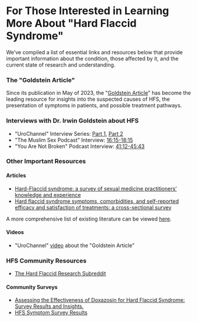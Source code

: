 # For Those Interested in Learning More About "Hard Flaccid Syndrome"

We’ve compiled a list of essential links and resources below that provide important information about the condition, those affected by it, and the current state of research and understanding.


### The "Goldstein Article"

Since its publication in May of 2023, the "[Goldstein Article](https://auanews.net/issues/articles/2023/may-2023/hard-flaccid-syndrome-proposed-to-be-secondary-to-pathological-activation-of-a-pelvic/pudendal-hypogastric-reflex)" has become the leading resource for insights into the suspected causes of HFS, the presentation of symptoms in patients, and possible treatment pathways.

### Interviews with Dr. Irwin Goldstein about HFS

- "UroChannel" Interview Series: [Part 1](https://www.youtube.com/watch?v=a2xcIdoRllo), [Part 2](https://www.youtube.com/watch?v=psBFjYBKxCk)
- "The Muslim Sex Podcast" Interview: [16:15-18:15](https://youtu.be/xUMGz8PjYdE?feature=shared&t=974)
- "You Are Not Broken" Podcast Interview: [41:12-45:43](https://kellycaspersonmd.com/goat-dr-irwin-goldstein/)

### Other Important Resources

#### Articles

- [Hard-Flaccid syndrome: a survey of sexual medicine practitioners’ knowledge and experience](https://www.nature.com/articles/s41443-024-00917-3)
- [Hard flaccid syndrome symptoms, comorbidities, and self-reported efficacy and satisfaction of treatments: a cross-sectional survey](https://pubmed.ncbi.nlm.nih.gov/38418867/)

A more comprehensive list of existing literature can be viewed [here](https://hardflaccidsyndrome.org/hfs-resources/for-who/researchers/).


#### Videos

- "UroChannel" [video](https://youtu.be/PA4FvmK5M2s?feature=shared&t=31) about the "Goldstein Article"

### HFS Community Resources

- [The Hard Flaccid Research Subreddit](https://www.reddit.com/r/hardflaccidresearch/)

#### Community Surveys

- [Assessing the Effectiveness of Doxazosin for Hard Flaccid Syndrome: Survey Results and Insights.](https://www.reddit.com/r/hardflaccidresearch/comments/1emdr2m/assessing_the_effectiveness_of_doxazosin_for_hard/)
- [HFS Symptom Survey Results](https://www.reddit.com/r/hardflaccidresearch/comments/1er75f4/hfs_symptom_survey_results/)
